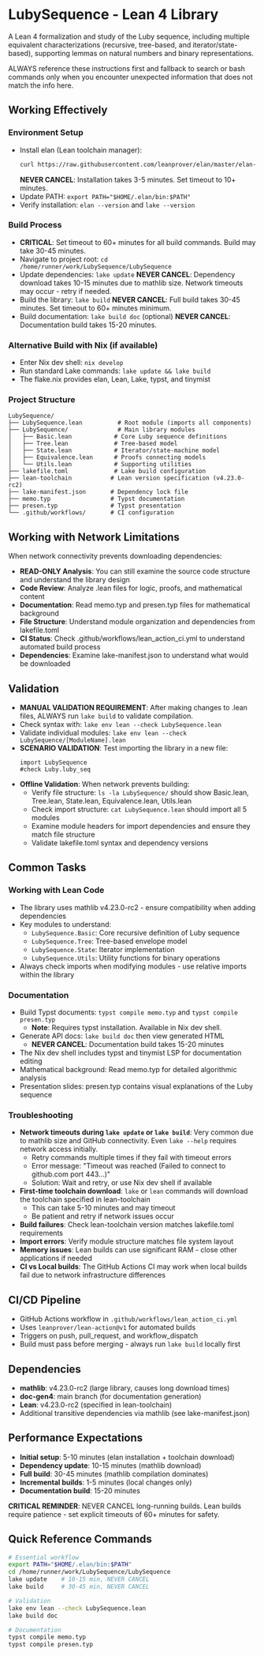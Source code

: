 # LubySequence - Lean 4 Library
A Lean 4 formalization and study of the Luby sequence, including multiple equivalent characterizations (recursive, tree-based, and iterator/state-based), supporting lemmas on natural numbers and binary representations.

ALWAYS reference these instructions first and fallback to search or bash commands only when you encounter unexpected information that does not match the info here.

## Working Effectively

### Environment Setup
- Install elan (Lean toolchain manager):
  ```bash
  curl https://raw.githubusercontent.com/leanprover/elan/master/elan-init.sh -sSf | sh -s -- -y
  ```
  **NEVER CANCEL**: Installation takes 3-5 minutes. Set timeout to 10+ minutes.
- Update PATH: `export PATH="$HOME/.elan/bin:$PATH"`
- Verify installation: `elan --version` and `lake --version`

### Build Process  
- **CRITICAL**: Set timeout to 60+ minutes for all build commands. Build may take 30-45 minutes.
- Navigate to project root: `cd /home/runner/work/LubySequence/LubySequence`
- Update dependencies: `lake update`
  **NEVER CANCEL**: Dependency download takes 10-15 minutes due to mathlib size. Network timeouts may occur - retry if needed.
- Build the library: `lake build`
  **NEVER CANCEL**: Full build takes 30-45 minutes. Set timeout to 60+ minutes minimum.
- Build documentation: `lake build doc` (optional)
  **NEVER CANCEL**: Documentation build takes 15-20 minutes.

### Alternative Build with Nix (if available)
- Enter Nix dev shell: `nix develop` 
- Run standard Lake commands: `lake update && lake build`
- The flake.nix provides elan, Lean, Lake, typst, and tinymist

### Project Structure
```
LubySequence/
├── LubySequence.lean          # Root module (imports all components)
├── LubySequence/              # Main library modules
│   ├── Basic.lean            # Core Luby sequence definitions
│   ├── Tree.lean             # Tree-based model
│   ├── State.lean            # Iterator/state-machine model  
│   ├── Equivalence.lean      # Proofs connecting models
│   └── Utils.lean            # Supporting utilities
├── lakefile.toml             # Lake build configuration
├── lean-toolchain           # Lean version specification (v4.23.0-rc2)
├── lake-manifest.json       # Dependency lock file
├── memo.typ                 # Typst documentation
├── presen.typ               # Typst presentation
└── .github/workflows/       # CI configuration
```

## Working with Network Limitations
When network connectivity prevents downloading dependencies:
- **READ-ONLY Analysis**: You can still examine the source code structure and understand the library design
- **Code Review**: Analyze .lean files for logic, proofs, and mathematical content
- **Documentation**: Read memo.typ and presen.typ files for mathematical background
- **File Structure**: Understand module organization and dependencies from lakefile.toml
- **CI Status**: Check .github/workflows/lean_action_ci.yml to understand automated build process
- **Dependencies**: Examine lake-manifest.json to understand what would be downloaded

## Validation
- **MANUAL VALIDATION REQUIREMENT**: After making changes to .lean files, ALWAYS run `lake build` to validate compilation.
- Check syntax with: `lake env lean --check LubySequence.lean`
- Validate individual modules: `lake env lean --check LubySequence/[ModuleName].lean`
- **SCENARIO VALIDATION**: Test importing the library in a new file:
  ```lean
  import LubySequence
  #check Luby.luby_seq
  ```
- **Offline Validation**: When network prevents building:
  - Verify file structure: `ls -la LubySequence/` should show Basic.lean, Tree.lean, State.lean, Equivalence.lean, Utils.lean
  - Check import structure: `cat LubySequence.lean` should import all 5 modules
  - Examine module headers for import dependencies and ensure they match file structure
  - Validate lakefile.toml syntax and dependency versions

## Common Tasks

### Working with Lean Code
- The library uses mathlib v4.23.0-rc2 - ensure compatibility when adding dependencies
- Key modules to understand:
  - `LubySequence.Basic`: Core recursive definition of Luby sequence
  - `LubySequence.Tree`: Tree-based envelope model  
  - `LubySequence.State`: Iterator implementation
  - `LubySequence.Utils`: Utility functions for binary operations
- Always check imports when modifying modules - use relative imports within the library

### Documentation
- Build Typst documents: `typst compile memo.typ` and `typst compile presen.typ`
  - **Note**: Requires typst installation. Available in Nix dev shell.
- Generate API docs: `lake build doc` then view generated HTML
  - **NEVER CANCEL**: Documentation build takes 15-20 minutes
- The Nix dev shell includes typst and tinymist LSP for documentation editing
- Mathematical background: Read memo.typ for detailed algorithmic analysis
- Presentation slides: presen.typ contains visual explanations of the Luby sequence

### Troubleshooting
- **Network timeouts during `lake update` or `lake build`**: Very common due to mathlib size and GitHub connectivity. Even `lake --help` requires network access initially.
  - Retry commands multiple times if they fail with timeout errors
  - Error message: "Timeout was reached (Failed to connect to github.com port 443...)"
  - Solution: Wait and retry, or use Nix dev shell if available
- **First-time toolchain download**: `lake` or `lean` commands will download the toolchain specified in lean-toolchain
  - This can take 5-10 minutes and may timeout
  - Be patient and retry if network issues occur
- **Build failures**: Check lean-toolchain version matches lakefile.toml requirements
- **Import errors**: Verify module structure matches file system layout
- **Memory issues**: Lean builds can use significant RAM - close other applications if needed
- **CI vs Local builds**: The GitHub Actions CI may work when local builds fail due to network infrastructure differences

## CI/CD Pipeline
- GitHub Actions workflow in `.github/workflows/lean_action_ci.yml`
- Uses `leanprover/lean-action@v1` for automated builds
- Triggers on push, pull_request, and workflow_dispatch
- Build must pass before merging - always run `lake build` locally first

## Dependencies
- **mathlib**: v4.23.0-rc2 (large library, causes long download times)
- **doc-gen4**: main branch (for documentation generation)
- **Lean**: v4.23.0-rc2 (specified in lean-toolchain)
- Additional transitive dependencies via mathlib (see lake-manifest.json)

## Performance Expectations
- **Initial setup**: 5-10 minutes (elan installation + toolchain download)
- **Dependency update**: 10-15 minutes (mathlib download)
- **Full build**: 30-45 minutes (mathlib compilation dominates)
- **Incremental builds**: 1-5 minutes (local changes only)
- **Documentation build**: 15-20 minutes

**CRITICAL REMINDER**: NEVER CANCEL long-running builds. Lean builds require patience - set explicit timeouts of 60+ minutes for safety.

## Quick Reference Commands
```bash
# Essential workflow
export PATH="$HOME/.elan/bin:$PATH"
cd /home/runner/work/LubySequence/LubySequence
lake update    # 10-15 min, NEVER CANCEL
lake build     # 30-45 min, NEVER CANCEL

# Validation  
lake env lean --check LubySequence.lean
lake build doc

# Documentation
typst compile memo.typ
typst compile presen.typ
```